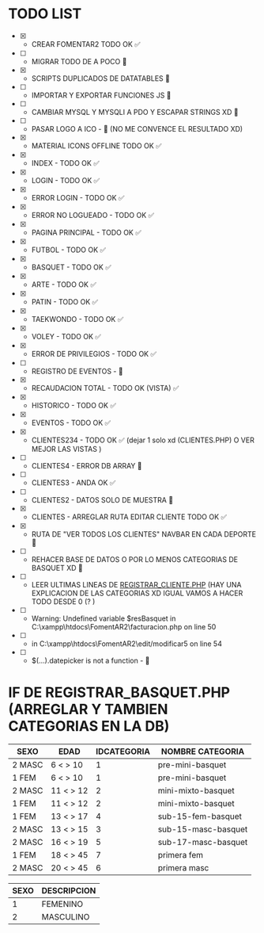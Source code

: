 # TODO LIST

- [x] - CREAR FOMENTAR2 TODO OK ✅
- [ ] - MIGRAR TODO DE A POCO 🚧
- [x] - SCRIPTS DUPLICADOS DE DATATABLES 🚧
- [ ] - IMPORTAR Y EXPORTAR FUNCIONES JS 🚧
- [ ] - CAMBIAR MYSQL Y MYSQLI A PDO Y ESCAPAR STRINGS XD 🚧
- [ ] - PASAR LOGO A ICO - 🚧 (NO ME CONVENCE EL RESULTADO XD)
- [x] - MATERIAL ICONS OFFLINE TODO OK ✅
- [x] - INDEX - TODO OK ✅
- [x] - LOGIN - TODO OK ✅
- [x] - ERROR LOGIN - TODO OK ✅
- [x] - ERROR NO LOGUEADO - TODO OK ✅
- [x] - PAGINA PRINCIPAL - TODO OK ✅
- [x] - FUTBOL - TODO OK ✅
- [x] - BASQUET - TODO OK ✅
- [x] - ARTE - TODO OK ✅
- [x] - PATIN - TODO OK ✅
- [x] - TAEKWONDO - TODO OK ✅
- [x] - VOLEY - TODO OK ✅
- [x] - ERROR DE PRIVILEGIOS - TODO OK ✅
- [ ] - REGISTRO DE EVENTOS - 🚧
- [x] - RECAUDACION TOTAL - TODO OK (VISTA) ✅
- [x] - HISTORICO - TODO OK ✅
- [x] - EVENTOS - TODO OK ✅
- [x] - CLIENTES234 - TODO OK ✅ (dejar 1 solo xd (CLIENTES.PHP) O VER MEJOR LAS VISTAS )
- [ ] - CLIENTES4 - ERROR DB ARRAY 🚧
- [ ] - CLIENTES3 - ANDA OK ✅
- [ ] - CLIENTES2 - DATOS SOLO DE MUESTRA 🚧
- [x] - CLIENTES - ARREGLAR RUTA EDITAR CLIENTE TODO OK ✅
- [x] - RUTA DE "VER TODOS LOS CLIENTES" NAVBAR EN CADA DEPORTE 🚧
- [ ] - REHACER BASE DE DATOS O POR LO MENOS CATEGORIAS DE BASQUET XD 🚧
- [ ] - LEER ULTIMAS LINEAS DE [REGISTRAR_CLIENTE.PHP](registrar_cliente.php "Registrar_cliente.php") (HAY UNA EXPLICACION DE LAS CATEGORIAS XD IGUAL VAMOS A HACER TODO DESDE 0 (? )

- [ ] - Warning: Undefined variable $resBasquet in C:\xampp\htdocs\FomentAR2\facturacion.php on line 50
- [ ] - in C:\xampp\htdocs\FomentAR2\edit/modificar5 on line 54
- [ ] - $(...).datepicker is not a function - 🚧

# IF DE REGISTRAR_BASQUET.PHP (ARREGLAR Y TAMBIEN CATEGORIAS EN LA DB)

| SEXO   | EDAD      | IDCATEGORIA | NOMBRE CATEGORIA    |
| ------ | --------- | ----------- | ------------------- |
| 2 MASC | 6 < > 10  | 1           | pre-mini-basquet    |
| 1 FEM  | 6 < > 10  | 1           | pre-mini-basquet    |
| 2 MASC | 11 < > 12 | 2           | mini-mixto-basquet  |
| 1 FEM  | 11 < > 12 | 2           | mini-mixto-basquet  |
| 1 FEM  | 13 < > 17 | 4           | sub-15-fem-basquet  |
| 2 MASC | 13 < > 15 | 3           | sub-15-masc-basquet |
| 2 MASC | 16 < > 19 | 5           | sub-17-masc-basquet |
| 1 FEM  | 18 < > 45 | 7           | primera fem         |
| 2 MASC | 20 < > 45 | 6           | primera masc        |

| SEXO | DESCRIPCION |
| ---- | ----------- |
| 1    | FEMENINO    |
| 2    | MASCULINO   |
